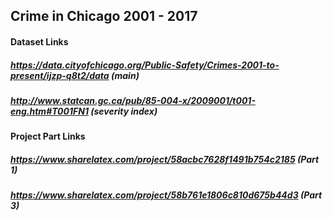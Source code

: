 ## Crime in Chicago 2001 - 2017

#### Dataset Links
##### https://data.cityofchicago.org/Public-Safety/Crimes-2001-to-present/ijzp-q8t2/data (main)
##### http://www.statcan.gc.ca/pub/85-004-x/2009001/t001-eng.htm#T001FN1 (severity index)
#### Project Part Links
##### https://www.sharelatex.com/project/58acbc7628f1491b754c2185  (Part 1)
##### https://www.sharelatex.com/project/58b761e1806c810d675b44d3 (Part 3)
